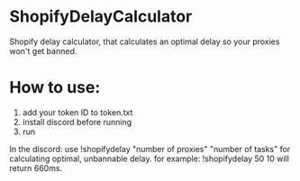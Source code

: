 # ShopifyDelayCalculator
Shopify delay calculator, that calculates an optimal delay so your proxies won't get banned.

# How to use:
1. add your token ID to token.txt
2. install discord before running
3. run

In the discord:
use !shopifydelay "number of proxies" "number of tasks" for calculating optimal, unbannable delay.
for example: !shopifydelay 50 10 will return 660ms.
